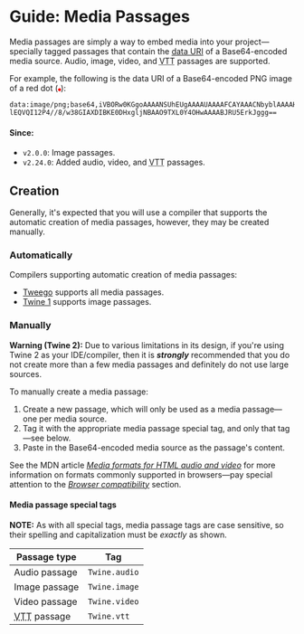 <!-- ***********************************************************************************************
	Guide: Media Passages
************************************************************************************************ -->
<h1 id="guide-media-passages">Guide: Media Passages</h1>

Media passages are simply a way to embed media into your project—specially tagged passages that contain the [data URI](https://en.wikipedia.org/wiki/Data_URI_scheme) of a Base64-encoded media source.  Audio, image, video, and <abbr title="Video Text Track">VTT</abbr> passages are supported.

For example, the following is the data URI of a Base64-encoded PNG image of a red dot (<img src="data:image/png;base64,iVBORw0KGgoAAAANSUhEUgAAAAUAAAAFCAYAAACNbyblAAAAHElEQVQI12P4//8/w38GIAXDIBKE0DHxgljNBAAO9TXL0Y4OHwAAAABJRU5ErkJggg==" alt="Red dot">):

```
data:image/png;base64,iVBORw0KGgoAAAANSUhEUgAAAAUAAAAFCAYAAACNbyblAAAAHE
lEQVQI12P4//8/w38GIAXDIBKE0DHxgljNBAAO9TXL0Y4OHwAAAABJRU5ErkJggg==
```

#### Since:

* `v2.0.0`: Image passages.
* `v2.24.0`: Added audio, video, and <abbr title="Video Text Track">VTT</abbr> passages.


<!-- ***************************************************************************
	Creation
**************************************************************************** -->
<span id="guide-media-passages-creation"></span>
## Creation

Generally, it's expected that you will use a compiler that supports the automatic creation of media passages, however, they may be created manually.

### Automatically

Compilers supporting automatic creation of media passages:

* [Tweego](http://www.motoslave.net/tweego/) supports all media passages.
* [Twine&nbsp;1](http://www.twinery.org/) supports image passages.

### Manually

<p role="note" class="warning"><b>Warning (Twine&nbsp;2):</b>
Due to various limitations in its design, if you're using Twine&nbsp;2 as your IDE/compiler, then it is <strong><em>strongly</em></strong> recommended that you do not create more than a few media passages and definitely do not use large sources.
</p>

To manually create a media passage:

1. Create a new passage, which will only be used as a media passage—one per media source.
2. Tag it with the appropriate media passage special tag, and only that tag—see below.
3. Paste in the Base64-encoded media source as the passage's content.

See the MDN article [<i>Media formats for HTML audio and video</i>](https://developer.mozilla.org/en-US/docs/Web/HTML/Supported_media_formats) for more information on formats commonly supported in browsers—pay special attention to the [<i>Browser compatibility</i>](https://developer.mozilla.org/en-US/docs/Web/HTML/Supported_media_formats#Browser_compatibility) section.

#### Media passage special tags

**NOTE:** As with all special tags, media passage tags are case sensitive, so their spelling and capitalization must be *exactly* as shown.

<table>
<thead>
	<tr>
		<th>Passage type</th>
		<th>Tag</th>
	</tr>
</thead>
<tbody>
	<tr>
		<td>Audio passage</td>
		<td><code>Twine.audio</code></td>
	</tr>
	<tr>
		<td>Image passage</td>
		<td><code>Twine.image</code></td>
	</tr>
	<tr>
		<td>Video passage</td>
		<td><code>Twine.video</code></td>
	</tr>
	<tr>
		<td><abbr title="Video Text Track">VTT</abbr> passage</td>
		<td><code>Twine.vtt</code></td>
	</tr>
</tbody>
</table>
